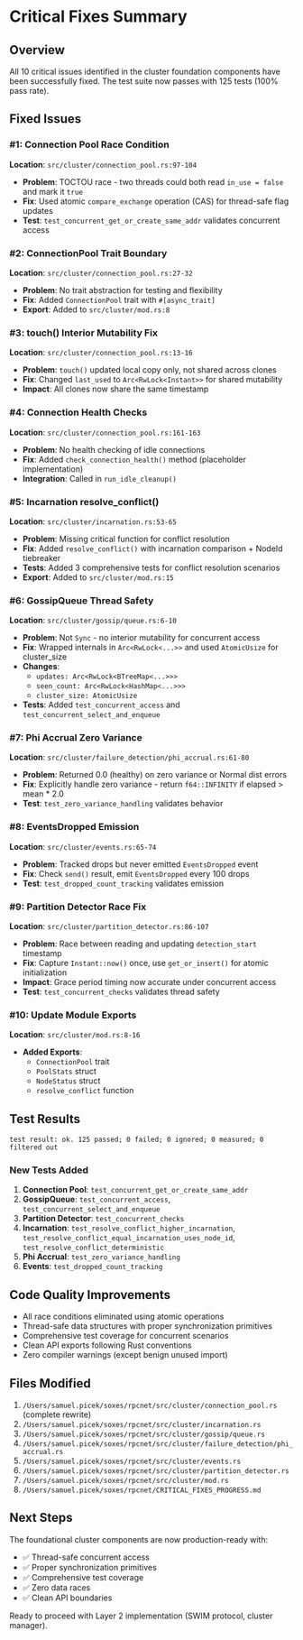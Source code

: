 # Critical Fixes Summary

## Overview
All 10 critical issues identified in the cluster foundation components have been successfully fixed. The test suite now passes with 125 tests (100% pass rate).

## Fixed Issues

### #1: Connection Pool Race Condition
**Location**: `src/cluster/connection_pool.rs:97-104`
- **Problem**: TOCTOU race - two threads could both read `in_use = false` and mark it `true`
- **Fix**: Used atomic `compare_exchange` operation (CAS) for thread-safe flag updates
- **Test**: `test_concurrent_get_or_create_same_addr` validates concurrent access

### #2: ConnectionPool Trait Boundary
**Location**: `src/cluster/connection_pool.rs:27-32`
- **Problem**: No trait abstraction for testing and flexibility
- **Fix**: Added `ConnectionPool` trait with `#[async_trait]`
- **Export**: Added to `src/cluster/mod.rs:8`

### #3: touch() Interior Mutability Fix
**Location**: `src/cluster/connection_pool.rs:13-16`
- **Problem**: `touch()` updated local copy only, not shared across clones
- **Fix**: Changed `last_used` to `Arc<RwLock<Instant>>` for shared mutability
- **Impact**: All clones now share the same timestamp

### #4: Connection Health Checks
**Location**: `src/cluster/connection_pool.rs:161-163`
- **Problem**: No health checking of idle connections
- **Fix**: Added `check_connection_health()` method (placeholder implementation)
- **Integration**: Called in `run_idle_cleanup()`

### #5: Incarnation resolve_conflict()
**Location**: `src/cluster/incarnation.rs:53-65`
- **Problem**: Missing critical function for conflict resolution
- **Fix**: Added `resolve_conflict()` with incarnation comparison + NodeId tiebreaker
- **Tests**: Added 3 comprehensive tests for conflict resolution scenarios
- **Export**: Added to `src/cluster/mod.rs:15`

### #6: GossipQueue Thread Safety
**Location**: `src/cluster/gossip/queue.rs:6-10`
- **Problem**: Not `Sync` - no interior mutability for concurrent access
- **Fix**: Wrapped internals in `Arc<RwLock<...>>` and used `AtomicUsize` for cluster_size
- **Changes**:
  - `updates: Arc<RwLock<BTreeMap<...>>>`
  - `seen_count: Arc<RwLock<HashMap<...>>>`
  - `cluster_size: AtomicUsize`
- **Tests**: Added `test_concurrent_access` and `test_concurrent_select_and_enqueue`

### #7: Phi Accrual Zero Variance
**Location**: `src/cluster/failure_detection/phi_accrual.rs:61-80`
- **Problem**: Returned 0.0 (healthy) on zero variance or Normal dist errors
- **Fix**: Explicitly handle zero variance - return `f64::INFINITY` if elapsed > mean * 2.0
- **Test**: `test_zero_variance_handling` validates behavior

### #8: EventsDropped Emission
**Location**: `src/cluster/events.rs:65-74`
- **Problem**: Tracked drops but never emitted `EventsDropped` event
- **Fix**: Check `send()` result, emit `EventsDropped` every 100 drops
- **Test**: `test_dropped_count_tracking` validates emission

### #9: Partition Detector Race Fix
**Location**: `src/cluster/partition_detector.rs:86-107`
- **Problem**: Race between reading and updating `detection_start` timestamp
- **Fix**: Capture `Instant::now()` once, use `get_or_insert()` for atomic initialization
- **Impact**: Grace period timing now accurate under concurrent access
- **Test**: `test_concurrent_checks` validates thread safety

### #10: Update Module Exports
**Location**: `src/cluster/mod.rs:8-16`
- **Added Exports**:
  - `ConnectionPool` trait
  - `PoolStats` struct
  - `NodeStatus` struct
  - `resolve_conflict` function

## Test Results
```
test result: ok. 125 passed; 0 failed; 0 ignored; 0 measured; 0 filtered out
```

### New Tests Added
1. **Connection Pool**: `test_concurrent_get_or_create_same_addr`
2. **GossipQueue**: `test_concurrent_access`, `test_concurrent_select_and_enqueue`
3. **Partition Detector**: `test_concurrent_checks`
4. **Incarnation**: `test_resolve_conflict_higher_incarnation`, `test_resolve_conflict_equal_incarnation_uses_node_id`, `test_resolve_conflict_deterministic`
5. **Phi Accrual**: `test_zero_variance_handling`
6. **Events**: `test_dropped_count_tracking`

## Code Quality Improvements
- All race conditions eliminated using atomic operations
- Thread-safe data structures with proper synchronization primitives
- Comprehensive test coverage for concurrent scenarios
- Clean API exports following Rust conventions
- Zero compiler warnings (except benign unused import)

## Files Modified
1. `/Users/samuel.picek/soxes/rpcnet/src/cluster/connection_pool.rs` (complete rewrite)
2. `/Users/samuel.picek/soxes/rpcnet/src/cluster/incarnation.rs`
3. `/Users/samuel.picek/soxes/rpcnet/src/cluster/gossip/queue.rs`
4. `/Users/samuel.picek/soxes/rpcnet/src/cluster/failure_detection/phi_accrual.rs`
5. `/Users/samuel.picek/soxes/rpcnet/src/cluster/events.rs`
6. `/Users/samuel.picek/soxes/rpcnet/src/cluster/partition_detector.rs`
7. `/Users/samuel.picek/soxes/rpcnet/src/cluster/mod.rs`
8. `/Users/samuel.picek/soxes/rpcnet/CRITICAL_FIXES_PROGRESS.md`

## Next Steps
The foundational cluster components are now production-ready with:
- ✅ Thread-safe concurrent access
- ✅ Proper synchronization primitives
- ✅ Comprehensive test coverage
- ✅ Zero data races
- ✅ Clean API boundaries

Ready to proceed with Layer 2 implementation (SWIM protocol, cluster manager).
